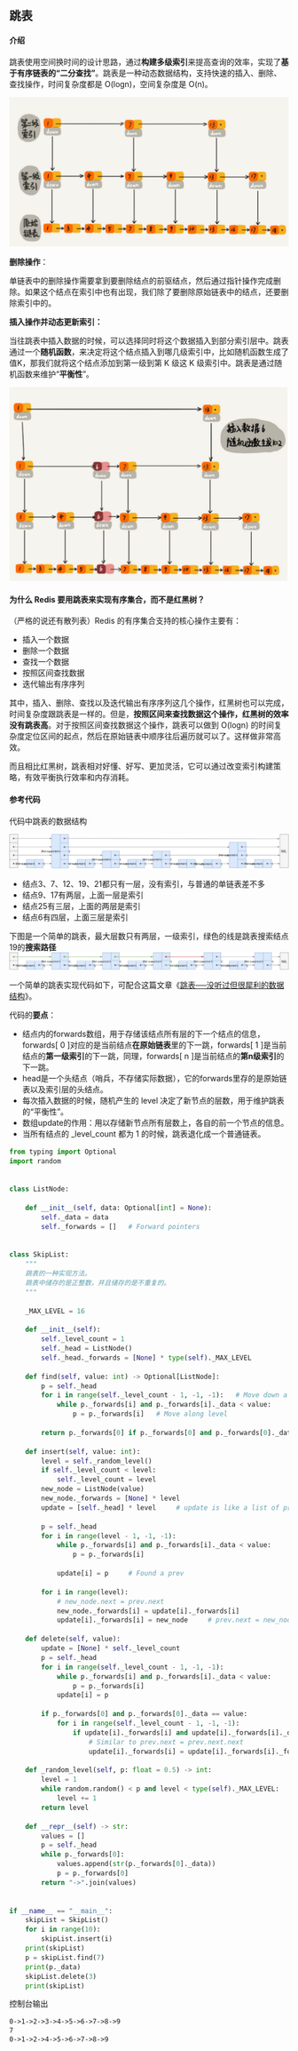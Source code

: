 ## 跳表

#### 介绍

跳表使用空间换时间的设计思路，通过**构建多级索引**来提高查询的效率，实现了**基于有序链表的“二分查找”**。跳表是一种动态数据结构，支持快速的插入、删除、查找操作，时间复杂度都是 O(logn)，空间复杂度是 O(n)。

![跳表](2019-04-09_21-43-25.png)



**删除操作**：

单链表中的删除操作需要拿到要删除结点的前驱结点，然后通过指针操作完成删除。如果这个结点在索引中也有出现，我们除了要删除原始链表中的结点，还要删除索引中的。

**插入操作并动态更新索引：**

当往跳表中插入数据的时候，可以选择同时将这个数据插入到部分索引层中。跳表通过一个**随机函数**，来决定将这个结点插入到哪几级索引中，比如随机函数生成了值K，那我们就将这个结点添加到第一级到第 K 级这 K 级索引中。跳表是通过随机函数来维护“**平衡性**”。

![跳表插入数据并动态更新索引](2019-04-09_21-53-03.png)



#### 为什么 Redis 要用跳表来实现有序集合，而不是红黑树？

（严格的说还有散列表）Redis 的有序集合支持的核心操作主要有：

- 插入一个数据
- 删除一个数据
- 查找一个数据
- 按照区间查找数据
- 迭代输出有序序列

其中，插入、删除、查找以及迭代输出有序序列这几个操作，红黑树也可以完成，时间复杂度跟跳表是一样的。但是，**按照区间来查找数据这个操作，红黑树的效率没有跳表高**。对于按照区间查找数据这个操作，跳表可以做到 O(logn) 的时间复杂度定位区间的起点，然后在原始链表中顺序往后遍历就可以了。这样做非常高效。

而且相比红黑树，跳表相对好懂、好写、更加灵活，它可以通过改变索引构建策略，有效平衡执行效率和内存消耗。



#### 参考代码

代码中跳表的数据结构

![代码中跳表的数据结构](skip-list.svg)

- 结点3、7、12、19、21都只有一层，没有索引，与普通的单链表差不多
- 结点9、17有两层，上面一层是索引
- 结点25有三层，上面的两层是索引
- 结点6有四层，上面三层是索引



下图是一个简单的跳表，最大层数只有两层，一级索引，绿色的线是跳表搜索结点19的**搜索路径**![跳表搜索路径](linked-list-search-path.svg)



一个简单的跳表实现代码如下，可配合这篇文章《[跳表──没听过但很犀利的数据结构](https://lotabout.me/2018/skip-list/)》。

代码的**要点**：

- 结点内的forwards数组，用于存储该结点所有层的下一个结点的信息，forwards[ 0 ]对应的是当前结点**在原始链表**里的下一跳，forwards[ 1 ]是当前结点的**第一级索引**的下一跳，同理，forwards[ n ]是当前结点的**第n级索引**的下一跳。
- head是一个头结点（哨兵，不存储实际数据），它的forwards里存的是原始链表以及索引层的头结点。
- 每次插入数据的时候，随机产生的 level 决定了新节点的层数，用于维护跳表的“平衡性”。
- 数组update的作用：用以存储新节点所有层数上，各自的前一个节点的信息。
- 当所有结点的 _level_count 都为 1 的时候，跳表退化成一个普通链表。

```python
from typing import Optional
import random


class ListNode:

    def __init__(self, data: Optional[int] = None):
        self._data = data
        self._forwards = []   # Forward pointers


class SkipList:
    """
    跳表的一种实现方法。
    跳表中储存的是正整数，并且储存的是不重复的。
    """

    _MAX_LEVEL = 16

    def __init__(self):
        self._level_count = 1
        self._head = ListNode()
        self._head._forwards = [None] * type(self)._MAX_LEVEL

    def find(self, value: int) -> Optional[ListNode]:
        p = self._head
        for i in range(self._level_count - 1, -1, -1):   # Move down a level
            while p._forwards[i] and p._forwards[i]._data < value:
                p = p._forwards[i]   # Move along level

        return p._forwards[0] if p._forwards[0] and p._forwards[0]._data == value else None

    def insert(self, value: int):
        level = self._random_level()
        if self._level_count < level:
            self._level_count = level
        new_node = ListNode(value)
        new_node._forwards = [None] * level
        update = [self._head] * level     # update is like a list of prevs

        p = self._head
        for i in range(level - 1, -1, -1):
            while p._forwards[i] and p._forwards[i]._data < value:
                p = p._forwards[i]

            update[i] = p     # Found a prev

        for i in range(level):
            # new_node.next = prev.next
            new_node._forwards[i] = update[i]._forwards[i]
            update[i]._forwards[i] = new_node     # prev.next = new_node

    def delete(self, value):
        update = [None] * self._level_count
        p = self._head
        for i in range(self._level_count - 1, -1, -1):
            while p._forwards[i] and p._forwards[i]._data < value:
                p = p._forwards[i]
            update[i] = p

        if p._forwards[0] and p._forwards[0]._data == value:
            for i in range(self._level_count - 1, -1, -1):
                if update[i]._forwards[i] and update[i]._forwards[i]._data == value:
                    # Similar to prev.next = prev.next.next
                    update[i]._forwards[i] = update[i]._forwards[i]._forwards[i]

    def _random_level(self, p: float = 0.5) -> int:
        level = 1
        while random.random() < p and level < type(self)._MAX_LEVEL:
            level += 1
        return level

    def __repr__(self) -> str:
        values = []
        p = self._head
        while p._forwards[0]:
            values.append(str(p._forwards[0]._data))
            p = p._forwards[0]
        return "->".join(values)


if __name__ == "__main__":
    skipList = SkipList()
    for i in range(10):
        skipList.insert(i)
    print(skipList)
    p = skipList.find(7)
    print(p._data)
    skipList.delete(3)
    print(skipList)
```

控制台输出

```
0->1->2->3->4->5->6->7->8->9
7
0->1->2->4->5->6->7->8->9
```

